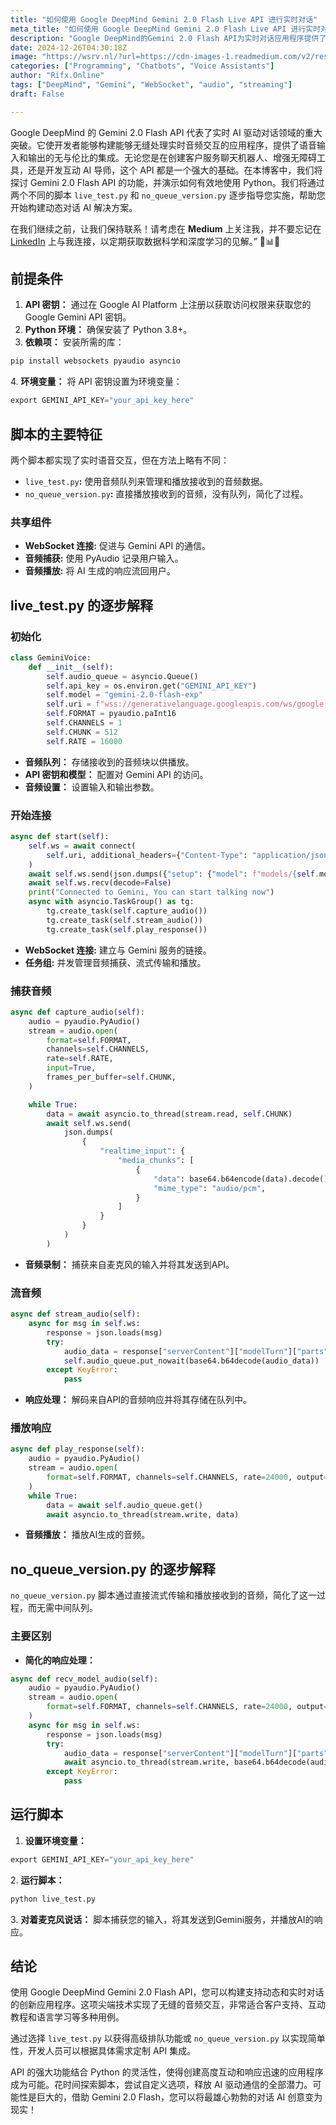 ```yaml
---
title: "如何使用 Google DeepMind Gemini 2.0 Flash Live API 进行实时对话"
meta_title: "如何使用 Google DeepMind Gemini 2.0 Flash Live API 进行实时对话"
description: "Google DeepMind的Gemini 2.0 Flash API为实时对话应用程序提供了强大的支持，允许开发者构建能够处理实时音频交互的应用。本文介绍了如何使用Python实现该API，包括两个脚本`live_test.py`和`no_queue_version.py`，前者利用音频队列管理音频数据，后者则简化了音频处理。设置API密钥、Python环境和必要库后，用户可以通过麦克风与AI进行实时交互，适用于客户服务、教育等多种场景。"
date: 2024-12-26T04:30:18Z
image: "https://wsrv.nl/?url=https://cdn-images-1.readmedium.com/v2/resize:fit:800/1*CID6kJNnEC5rRDPIpVK4ng.png"
categories: ["Programming", "Chatbots", "Voice Assistants"]
author: "Rifx.Online"
tags: ["DeepMind", "Gemini", "WebSocket", "audio", "streaming"]
draft: False

---
```






Google DeepMind 的 Gemini 2\.0 Flash API 代表了实时 AI 驱动对话领域的重大突破。它使开发者能够构建能够无缝处理实时音频交互的应用程序，提供了语音输入和输出的无与伦比的集成。无论您是在创建客户服务聊天机器人、增强无障碍工具，还是开发互动 AI 导师，这个 API 都是一个强大的基础。在本博客中，我们将探讨 Gemini 2\.0 Flash API 的功能，并演示如何有效地使用 Python。我们将通过两个不同的脚本 `live_test.py` 和 `no_queue_version.py` 逐步指导您实施，帮助您开始构建动态对话 AI 解决方案。

在我们继续之前，让我们保持联系！请考虑在 **Medium** 上关注我，并不要忘记在 [LinkedIn](https://www.linkedin.com/in/mohamed-azharudeen/) 上与我连接，以定期获取数据科学和深度学习的见解。” 🚀📊🤖

## 前提条件

1. **API 密钥：** 通过在 Google AI Platform 上注册以获取访问权限来获取您的 Google Gemini API 密钥。
2. **Python 环境：** 确保安装了 Python 3\.8\+。
3. **依赖项：** 安装所需的库：

```python
pip install websockets pyaudio asyncio
```
4\. **环境变量：** 将 API 密钥设置为环境变量：

```python
export GEMINI_API_KEY="your_api_key_here"
```

## 脚本的主要特征

两个脚本都实现了实时语音交互，但在方法上略有不同：

* `live_test.py`**:** 使用音频队列来管理和播放接收到的音频数据。
* `no_queue_version.py`**:** 直接播放接收到的音频，没有队列，简化了过程。

### 共享组件

* **WebSocket 连接:** 促进与 Gemini API 的通信。
* **音频捕获:** 使用 PyAudio 记录用户输入。
* **音频播放:** 将 AI 生成的响应流回用户。

## live\_test.py 的逐步解释

### 初始化


```python
class GeminiVoice:
    def __init__(self):
        self.audio_queue = asyncio.Queue()
        self.api_key = os.environ.get("GEMINI_API_KEY")
        self.model = "gemini-2.0-flash-exp"
        self.uri = f"wss://generativelanguage.googleapis.com/ws/google.ai.generativelanguage.v1alpha.GenerativeService.BidiGenerateContent?key={self.api_key}"
        self.FORMAT = pyaudio.paInt16
        self.CHANNELS = 1
        self.CHUNK = 512
        self.RATE = 16000
```
* **音频队列：** 存储接收到的音频块以供播放。
* **API 密钥和模型：** 配置对 Gemini API 的访问。
* **音频设置：** 设置输入和输出参数。

### 开始连接


```python
async def start(self):
    self.ws = await connect(
        self.uri, additional_headers={"Content-Type": "application/json"}
    )
    await self.ws.send(json.dumps({"setup": {"model": f"models/{self.model}"}}))
    await self.ws.recv(decode=False)
    print("Connected to Gemini, You can start talking now")
    async with asyncio.TaskGroup() as tg:
        tg.create_task(self.capture_audio())
        tg.create_task(self.stream_audio())
        tg.create_task(self.play_response())
```
* **WebSocket 连接:** 建立与 Gemini 服务的链接。
* **任务组:** 并发管理音频捕获、流式传输和播放。

### 捕获音频


```python
async def capture_audio(self):
    audio = pyaudio.PyAudio()
    stream = audio.open(
        format=self.FORMAT,
        channels=self.CHANNELS,
        rate=self.RATE,
        input=True,
        frames_per_buffer=self.CHUNK,
    )

    while True:
        data = await asyncio.to_thread(stream.read, self.CHUNK)
        await self.ws.send(
            json.dumps(
                {
                    "realtime_input": {
                        "media_chunks": [
                            {
                                "data": base64.b64encode(data).decode(),
                                "mime_type": "audio/pcm",
                            }
                        ]
                    }
                }
            )
        )
```
* **音频录制：** 捕获来自麦克风的输入并将其发送到API。

### 流音频


```python
async def stream_audio(self):
    async for msg in self.ws:
        response = json.loads(msg)
        try:
            audio_data = response["serverContent"]["modelTurn"]["parts"][0]["inlineData"]["data"]
            self.audio_queue.put_nowait(base64.b64decode(audio_data))
        except KeyError:
            pass
```
* **响应处理：** 解码来自API的音频响应并将其存储在队列中。

### 播放响应


```python
async def play_response(self):
    audio = pyaudio.PyAudio()
    stream = audio.open(
        format=self.FORMAT, channels=self.CHANNELS, rate=24000, output=True
    )
    while True:
        data = await self.audio_queue.get()
        await asyncio.to_thread(stream.write, data)
```
* **音频播放：** 播放AI生成的音频。

## no_queue_version.py 的逐步解释

`no_queue_version.py` 脚本通过直接流式传输和播放接收到的音频，简化了这一过程，而无需中间队列。

### 主要区别

* **简化的响应处理：**


```python
async def recv_model_audio(self):
    audio = pyaudio.PyAudio()
    stream = audio.open(
        format=self.FORMAT, channels=self.CHANNELS, rate=24000, output=True
    )
    async for msg in self.ws:
        response = json.loads(msg)
        try:
            audio_data = response["serverContent"]["modelTurn"]["parts"][0]["inlineData"]["data"]
            await asyncio.to_thread(stream.write, base64.b64decode(audio_data))
        except KeyError:
            pass
```

## 运行脚本

1. **设置环境变量：**


```python
export GEMINI_API_KEY="your_api_key_here"
```
2\. **运行脚本：**


```python
python live_test.py
```
3\. **对着麦克风说话：** 脚本捕获您的输入，将其发送到Gemini服务，并播放AI的响应。

## 结论

使用 Google DeepMind Gemini 2.0 Flash API，您可以构建支持动态和实时对话的创新应用程序。这项尖端技术实现了无缝的音频交互，非常适合客户支持、互动教程和语言学习等多种用例。

通过选择 `live_test.py` 以获得高级排队功能或 `no_queue_version.py` 以实现简单性，开发人员可以根据具体需求定制 API 集成。

API 的强大功能结合 Python 的灵活性，使得创建高度互动和响应迅速的应用程序成为可能。花时间探索脚本，尝试自定义选项，释放 AI 驱动通信的全部潜力。可能性是巨大的，借助 Gemini 2.0 Flash，您可以将最雄心勃勃的对话 AI 创意变为现实！


